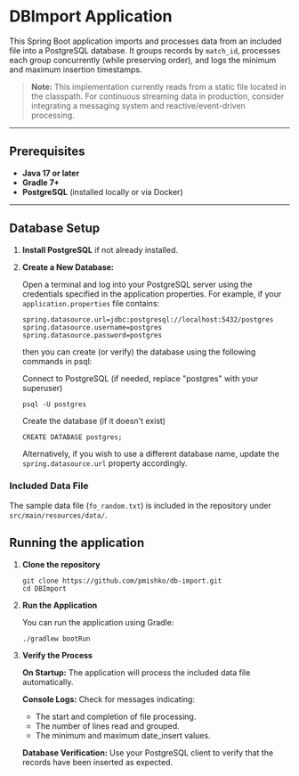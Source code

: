 # DBImport Application

This Spring Boot application imports and processes data from an included file into a PostgreSQL database. It groups records by `match_id`, processes each group concurrently (while preserving order), and logs the minimum and maximum insertion timestamps.

> **Note:** This implementation currently reads from a static file located in the classpath. For continuous streaming data in production, consider integrating a messaging system and reactive/event-driven processing.

---

## Prerequisites

- **Java 17 or later**
- **Gradle 7+**
- **PostgreSQL** (installed locally or via Docker)

---

## Database Setup

1. **Install PostgreSQL** if not already installed.

2. **Create a New Database:**

   Open a terminal and log into your PostgreSQL server using the credentials specified in the application properties. For example, if your `application.properties` file contains:

   ```properties
   spring.datasource.url=jdbc:postgresql://localhost:5432/postgres
   spring.datasource.username=postgres
   spring.datasource.password=postgres
   ```
   then you can create (or verify) the database using the following commands in psql:

   Connect to PostgreSQL (if needed, replace "postgres" with your superuser)
   ```
   psql -U postgres
   ```

   Create the database (if it doesn't exist)
   ```
   CREATE DATABASE postgres;
   ```

   Alternatively, if you wish to use a different database name, update the `spring.datasource.url` property accordingly.

### Included Data File

The sample data file (`fo_random.txt`) is included in the repository under `src/main/resources/data/`.

## Running the application

1. **Clone the repository**
   ```
   git clone https://github.com/pmishko/db-import.git
   cd DBImport
   ```

2. **Run the Application**

   You can run the application using Gradle:

   ```
   ./gradlew bootRun
   ```

3. **Verify the Process**

   **On Startup:**
   The application will process the included data file automatically.

   **Console Logs:**
   Check for messages indicating:
    - The start and completion of file processing.
    - The number of lines read and grouped.
    - The minimum and maximum date_insert values.

   **Database Verification:**
   Use your PostgreSQL client to verify that the records have been inserted as expected.